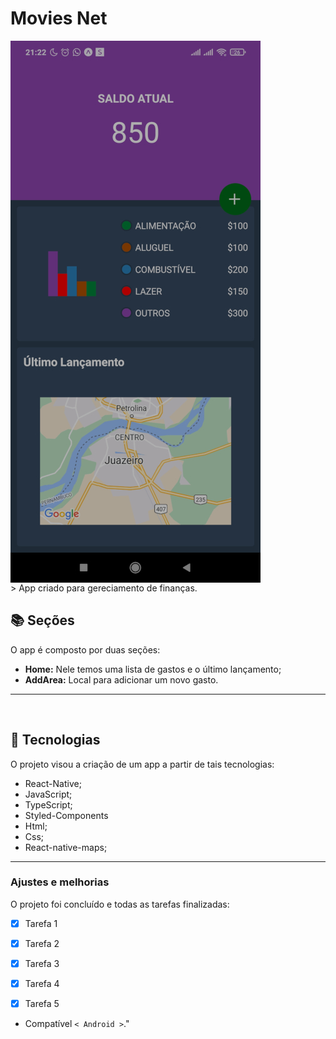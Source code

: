 # Movies Net

<!---Esses são exemplos. Veja https://shields.io para outras pessoas ou para personalizar este conjunto de escudos. Você pode querer incluir dependências, status do projeto e informações de licença aqui--->

  <img align="center" src="assets/read-me2.jpg" alt="Smart Money">


<br>
    > App criado para gereciamento de finanças.


<br>


## 📚 Seções

O app é composto por duas seções:

- **Home:** Nele temos uma lista de gastos e o último lançamento;
- **AddArea:** Local para adicionar um novo gasto.


---
<br>

## 🚀  Tecnologias

O projeto visou a criação de um app a partir de tais tecnologias:

- React-Native;
- JavaScript;
- TypeScript;
- Styled-Components
- Html;
- Css;
- React-native-maps;


---

### Ajustes e melhorias

O projeto foi concluído e todas as tarefas finalizadas:

- [x] Tarefa 1
- [x] Tarefa 2
- [x] Tarefa 3
- [x] Tarefa 4
- [x] Tarefa 5


* Compatível `< Android >`."

<br>

